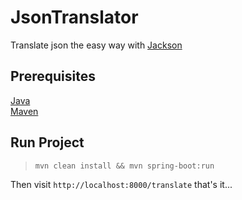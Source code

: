 # JsonTranslator
Translate json the easy way with [Jackson](https://github.com/FasterXML/jackson)

## Prerequisites
[Java](https://java.com/en/download/)  
[Maven](https://maven.apache.org/download.cgi)  

## Run Project
>```mvn clean install && mvn spring-boot:run```  

Then visit `http://localhost:8000/translate` that's it...
